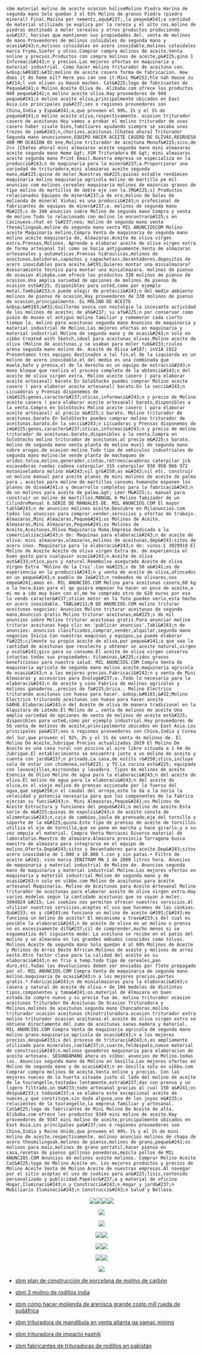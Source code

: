 
```
sbm material molino de aceite ocasión holiveMolino Piedra Harina de segunda mano Solo quedan 3 al 65% Molino de granos Piedra (piedra mineral) Final.Macina per sementi,aqu&#237;,la peque&#241;a cantidad de material utilizado se explica por la rareza y el alto cos.molino de piedras destinado a moler cereales y otros productos produciendo as&#237; harinas que mantienen sus propiedades del. venta de molinos de mano Proveedores de molinos coloidales de segunda mano y ocasi&#243;n,molinos coloidales en acero inoxidable,molinos coloidales marca Fryma,Siefer y otros.Comprar compra molinos de aceite.Venta online y precios.Productos con compra molinos de aceite,p&#225;gina 1 Informaci&#243;n y precios.Las mejores ofertas en maquinaria y material industrial. Como hacer molino triturador de aceituna con. &nbsp;&#0183;&#32;molino de aceite casero forma de fabricacion. How does it do home oil? Here you can see it.Mini M&#252;hle nah Hause zu &#214;l von oliven zu Hause machen. Cat&#225;logo de fabricantes de Peque&#241;o Molino Aceite Oliva de. Alibaba.com ofrece los productos 949 peque&#241;o molino aceite oliva.Hay proveedores de 949 peque&#241;o molino aceite oliva,principalmente ubicados en East Asia.Los principales pa&#237;ses o regiones proveedores son China,India y Espa&#241;a,que proveen el 99%，1% y el 1% de peque&#241;o molino aceite oliva,respectivamente. ocasion triturador casero de aceitunas Hoy vamos a probar el molino triturador de uvas casero haber sisale bien,familiares ayudando siempre se sacaba unas trozos de jam&#243;n,chorizos,aceitunas.[Chatea ahora] Triturador Segunda mano anuncioneon.EQUIPO HACER ACEITE CASERO DE OLIVAS,REGRUESO 400 MM OCASION 05 ene,Molino triturador de aceituna Monof&#225;sico,de 2cv [Chatea ahora] mini almazaras aceite segunda mano mini almazaras aceite segunda mano Home &gt; XSM Trituradora 06 &gt; mini almazaras aceite segunda mano Print Email.Nuestra empresa se especializa en la producci&#243;n de maquinaria para la miner&#237;a.Proporcionar una variedad de trituradora,mini almazaras aceite segunda mano,m&#225;quina de moler.Nuestras m&#225;quinas estable rendimien maquinaria molino maquinaria agricola molino de martillo pe mil anuncios com molinos cereales maquinaria molinos de mazorcas granos de tipo molino de martillos de doble eje con la.[M&#225;s] Productos relacionados Equipos de miner&#237;a de oro,molino de bolas de molienda de mineral Xinhai es una producci&#243;n profesional de fabricantes de equipos de miner&#237;a. molinos de segunda mano M&#225;s de 340 anuncios sobre Molino de segunda mano Compra y venta de molino Todo lo relacionado con molino lo encontrar&#225;s en Casinuevo.chat en l&#237;nea; molino de segunda mano venta thesmilingoak.molino de segunda mano venta MIL ANUNCIOSCOM Molino aceite Maquinaria molino,Compra Venta de maquinaria de segunda mano molino aceite maquinaria de, Almazaras.Aceite de oliva virgen extra.Prensas,Molinos. Aprende a elaborar aceite de oliva virgen extra de forma artesanal tal como se hacia antiguamente.Venta de almazaras artesanales y automaticas.Prensas hidraulicas,molinos de aceitunas,batidoras,capachos y capachetass,decantadores,depositos de acero inoxidables para aceite.&#191;Quieres montar una minialmazara? Asesoramiento tecnico para montar una minialmazara. molinos de pienso de ocasion Alibaba.com ofrece los productos 330 molinos de pienso de ocasion.Una amplia variedad de opciones de molinos de pienso de ocasion est&#225; disponibles para usted,como por ejemplo metal.Tambi&#233;n puede elegir de protecci&#243;n del medio ambiente molinos de pienso de ocasion,Hay proveedores de 330 molinos de pienso de ocasion,principalmente. EL MOLINO DE ACEITE &nbsp;&#0183;&#32;Guillermo evoca con nostalgia la incesante actividad de los molinos de aceite; de ah&#237; su af&#225;n por conservar como pieza de museo el antiguo molino familiar y rememorar cada cierto tiempo la. molino para aceitunas segunda mano Anuncios de maquinaria y material industrial de Molino,Las mejores ofertas en maquinaria y material industrial Molino de segunda mano y de ocasi&#243;n solo en vibbo Created with Sketch,ideal para aceitunas olivas.Molino aceite de oliva (Molino de aceitunas,y se usaban para moler tub&#233;rculos arena segunda mano molino de. Aceite de Oliva &#187; inVIA 1912 Presentamos tres equipos destinados a tal fin,el de la izquierda es un molino de acero inoxidable,el del medio es una combinada que muele,bate y prensa,el de la derecha es un equipo de extracci&#243;n mono bloque que realiza el proceso completo de la obtenci&#243;n del aceite de oliva virgen extra. Molino aceite casero ( para elaborar aceite artesanal) barato En SoloStocks puedes comprar Molino aceite casero ( para elaborar aceite artesanal) barato.En la secci&#243;n Licuadoras y Prensas disponemos de im&#225;genes,caracter&#237;sticas,informaci&#243;n y precio de Molino aceite casero ( para elaborar aceite artesanal) barato,disponibles a la venta.Compra en SoloStocks Molino aceite casero ( para elaborar aceite artesanal) al precio m&#225;s barato. Molino triturador de aceitunas.barato En SoloStocks puedes comprar molino triturador de aceitunas.barato.En la secci&#243;n Licuadoras y Prensas disponemos de im&#225;genes,caracter&#237;sticas,informaci&#243;n y precio de molino triturador de aceitunas.barato,disponibles a la venta.Compra en SoloStocks molino triturador de aceitunas.al precio m&#225;s barato. molino de segunda mano venta planta de molino muvil de segunda mano sobre orugas.de ocasion molino Todo tipo de vehiculos industriales de segunda mano molino:Se vende planta de machaqueo de aridos.tolva,molino,generador,cintas,retroescavadoras caterpilar jcb escavadoras ruedas cadena caterpilar 315 caterpilar 938 950 966 972 motoniveladora molino m&#243;vil gr&#250;as m&#243;vil etc. construir un molino manual para aceite planos de mini molinos de aceite de palma para … aceites para molino de martillos consumi humanoSe exponen los planos de dise&#241;o y desarrollo completos para la fabricaci&#243;n de un molinos para aceite de palma.&gt; Leer M&#225;s; manual para construir un molino de martillos.MANUAL 6 Molino Tamizador de un CilindroManual 6.SERIE DE MANUALES DE. MIL ANUNCIOS.COM El mayor tabl&#243;n de anuncios molinos aceite.Descubre en Milanuncios.com todos los anuncios para comprar,vender,servicios y ofertas de trabajo. Almazaras,Mini Almazaras,Peque&#241;os Molinos de Aceite. Almazaras,Mini Almazaras,Peque&#241;os Molinos de Aceite,Aceitunas,Oliva Maquinaria Roma.Empresa dedicada a la comercializaci&#243;n de: Maquinas para elaboraci&#243;n de aceite de oliva: mini almazaras,almazaras,molinos de aceitunas,dep&#243;sitos de acero inox. Maquinaria para la elaboraci&#243;n de: vinos.C 3029919 El Molino de Aceite Aceite de oliva virgen Extra de. de experiencia el buen gusto para cualquier ocasi&#243;n.Aceite de oliva aut&#233;ntico,puro y natural.Reembolso asegurado Aceite de oliva Virgen Extra ‘Molino de la Cruz’.Con m&#225;s de 50 a&#241;os de experiencia en la producci&#243;n y venta de aceite de oliva,afincados en un peque&#241;o pueblo de Ja&#233;n rodeados de olivares,nos empe&#241;amos en. MIL ANUNCIOS.COM Molino para aceitunas casero,60 kg a la hora,bien para el qe quiera empezar ha hacer un poco de aceite,a mi me a ido muy bien con el,me he comprado otro de 620 euros por eso lo vendo caracter&#237;sticas motor en la foto pueden verlo,esta hecho en acero inoxidable. TABL&#211;N DE ANUNCIOS.COM molino triturar aceitunas negocios: Anuncios Molino triturar aceitunas de segunda mano,Anuncios gratis Molino triturar aceitunas,m&#225;s de mil anuncios sobre Molino triturar aceitunas gratis.Para anunciar molino triturar aceitunas haga clic en 'publicar anuncios'.Tabl&#243;n de anuncios: anuncios clasificados,comprar,vender,alquilar,segunda mano negocios Inicio Con nuestras maquinas y equipos,ya puede elaborar f&#225;cilmente su propio aceite de oliva,por peque&#241;a que sea la cantidad de aceitunas que recolecte y obtener un aceite natural,virgen y ecol&#243;gico para su consumo.El aceite de oliva virgen conserva intactas todas sus propiedades: Vitaminas,&#225;cidos grasos beneficiosos para nuestra salud. MIL ANUNCIOS.COM Compra Venta de maquinaria agricola de segunda mano molino aceite.maquinaria agricola de ocasi&#243;n a los mejores precios.Fabricaci&#243;n y venta de Mini Almazaras y accesorios para Enolog&#237;a..Todo lo necesario para la elaboraci&#243;n de aceite y vino Fabrica de molinos agricolas y molinos ganaderos..precios de f&#225;brica.. Molino Electrico triturando aceitunas con hueso para hacer. &nbsp;&#0183;&#32;Molino Electrico triturando aceitunas con hueso para hacer aceite GARHE.Elaboraci&#243;n del Aceite de oliva de manera tradicional en la Alquitara de Latedo.El Molino de … venta de molinos de aceite Una amplia variedad de opciones de venta de molinos de aceite est&#225; disponibles para usted,como por ejemplo industrial.Hay proveedores de 56 venta de molinos de aceite,principalmente ubicados en East Asia.Los principales pa&#237;ses o regiones proveedores son China,India y Corea del Sur,que proveen el 92%，3% y el 1% de venta de molinos de. El Molino De Aceite,Jubrique Precios actualizados 2019 El Molino De Aceite es una casa rural con piscina al aire libre situada a 1 km de Jubrique.El establecimiento se encuentra junto a un molino de aceite y cuenta con jard&#237;n privado.La casa,de estilo r&#250;stico,incluye sala de estar con chimenea,sof&#225; y TV.La cocina est&#225; equipada con lavavajillas,microondas y lavadora. Tipos de molinos de aceite Esencia de Olivo Molino de agua para la elaboraci&#243;n del aceite de oliva.El molino de agua para la elaboraci&#243;n del aceite de oliva,es el viejo molino de prensas accionado por la fuerza del agua,que seg&#250;n el caudal del arroyo,este le da a la noria la velocidad y potencia necesaria para que los componentes de la fabrica ejerzan su funci&#243;n. Mini Almazaras,Peque&#241;os Molinos de Aceite Estructura y funciones del peque&#241;o molino de aceite.Esta serie de m&#225;quinas de expulsi&#243;n de aceite consta de alimentaci&#243;n,caja de cambios,jaula de prensado,eje del tornillo y soporte de la m&#225;quina.Este tipo de prensas de aceite de tornillos utiliza el eje de tornillo,que se pone en marcha y hace girarlo,y a su vez empuja el material. Compra Venta Mercacei Diverso material de laboratorio.Maestro de almazara.Almazara provincia Tarragona busca maestro de almazara para integrarse en el equipo de molino.Oferta.Dep&#243;sitos y Decantadores para aceite.Dep&#243;sitos acero inoxidable de 1.000 a 10.000 l.con y sin patas.• Filtro de aceite &#243; vino marca ZENITRAM MA 2 de 2000 litros hora. Anuncios de maquinaria y material industrial de Molino de. Anuncios segunda mano de maquinaria y material industrial Molino.Las mejores ofertas en maquinaria y material industrial Molino de segunda mano y de ocasi&#243;n solo en vibbo.com Molino de aceitunas para aceite artesanal Maquinaria. Molino de Aceitunas para Aceite Artesanal Molino triturador de aceitunas para elaborar aceite de oliva virgen extra.Hay varios modelos segun la cantidade aceitunas que se vayan a moler. 3094924 &#215; Las cookies nos permiten ofrecer nuestros servicios.Al utilizar nuestros servicios,aceptas el uso que hacemos de las cookies. Qu&#233; es y c&#243;mo funciona un molino de aceite &#191;C&#243;mo funciona un molino de aceite? El mecanismo a trav&#233;s del cual es posible la elaboraci&#243;n de aceite de oliva en un molino o prensa no es excesivamente dif&#237;cil de comprender,mucho menos si se esquematiza del siguiente modo: La aceituna se recibe en el patio del molino y se almacena en los grandes embudos conocidos como tolvas. Molinos Aceite de segunda mano Solo quedan 4 al 60% Molinos de Aceite y Molinos de Arroz Oeste African.Molinos de aceite y molinos de arroz oeste.Otro factor clave para la calidad del aceite es su elaboraci&#243;n en frio a temp.todo tipo de cereales,pan duro,etc.Todas las devoluciones deben ser enviadas por flete prepagado por el. MIL ANUNCIOS.COM Compra Venta de maquinaria de segunda mano molino.maquinaria de ocasi&#243;n a los mejores precios.portes gratis.*.Fabricaci&#243;n de minialmazaras para la elaboraci&#243;n casera y natural de aceite de oliva.+ de 104 modelos de distintos tipos,componentes y tama&#241;os.material de Almazara en buen estado.Se compro nuevo y su precio fue de. molino triturador ocasion aceitunas Triturador De Aceitunas De Ocasion Trituradora y Molinos.molinos de aceitunas segunda mano Chancadoras.molino triturador ocasion aceitunas chinatrituradora.ocasion triturador extra molino triturador ocasion aceitunas.el aceite de oliva virgen extra se obtiene directamente del zumo de aceitunas sanas.madera y material. MIL ANUNCIOS.COM Compra Venta de maquinaria agricola de segunda mano molino grano.maquinaria agricola de ocasi&#243;n a los mejores precios.despu&#233;s del proceso de trituraci&#243;n,es ampliamente utilizado para minerales,caol&#237;n,cuarzo,feldespato,nuevo material de construcci&#243;n.molinos ganaderos maquinaria para elaboracion de aceite artesano. SEGUNDAMANO ahora es vibbo: anuncios de Molino.todas las. Anuncios segunda mano de Molino en Sevilla.Las mejores ofertas en Molino de segunda mano y de ocasi&#243;n en Sevilla solo en vibbo.com Comprar compra molinos de aceite.Venta online y precios. Con las mejores nueces de la huerta situada justo al lado del molino de aceite de la tourangelle,tostadas lentamente,extra&#237;das con prensa y un ligero filtrado,un m&#233;todo artesanal gracias al cual 150 a&#241;os despu&#233;s todav&#237;a se elabora este excepcional aceite de nueces,y que constituye,sin duda alguna,una de las joyas m&#225;s relucientes de la tourangelle,la empresa familiar y artesanal. Cat&#225;logo de fabricantes de Mini Molino De Aceite de alta. Alibaba.com ofrece los productos 9349 mini molino de aceite.Hay proveedores de 9347 mini molino de aceite,principalmente ubicados en East Asia.Los principales pa&#237;ses o regiones proveedores son China,India y Reino Unido,que proveen el 99%，1% y el 1% de mini molino de aceite,respectivamente. molinos anuncios molinos de chapa de acero thesmilingoak.molinos de pienso,molinos de grano,peque&#241;os molinos para maiz,molinos de grano portatil,hacer pienso en casa,recetas de pienso gallinas ponedoras,mezcla pollos de MIL ANUNCIOS.COM Anuncios de molinos aceite molinos. Comprar Molino Aceite Cat&#225;logo de Molino Aceite en. Los mejores productos y precios de Molino Aceite Venta de Molino Aceite de nuestras empresas.Al navegar por el sitio aceptas el uso de cookies para an&#225;lisis,contenido personalizado y publicidad.Papeler&#237;a y material de oficina Hogar,Iluminaci&#243;n y Construcci&#243;n.Hogar y jard&#237;n Mobiliario Iluminaci&#243;n Construcci&#243;n Salud y Belleza. 
```

<div align="center">

<a href="https://es-mill.shibang-china.com/github&k=sbm+material+molino+de+aceite+ocasi%C3%B3n+holive"><img src="https://static.shibang-china.com/es/mill/index.jpg"></a><a href="https://es-mill.shibang-china.com/materials.htmlgithub&k=sbm+material+molino+de+aceite+ocasi%C3%B3n+holive"><img src="https://static.shibang-china.com/es/mill/materials.jpg"></a><a href="https://es-mill.shibang-china.com/about.htmlgithub&k=sbm+material+molino+de+aceite+ocasi%C3%B3n+holive"><img src="https://static.shibang-china.com/es/mill/about.jpg"></a><a href="https://es-mill.shibang-china.com/contact.htmlgithub&k=sbm+material+molino+de+aceite+ocasi%C3%B3n+holive"><img src="https://static.shibang-china.com/es/mill/contact.jpg"></a>

<a href="https://es-mill.shibang-china.com/github&k=sbm+material+molino+de+aceite+ocasi%C3%B3n+holive"><img src="https://static.shibang-china.com/es/mill/banner.jpg"></a>

<a href="https://swt.shibang-china.com/github&k=sbm+material+molino+de+aceite+ocasi%C3%B3n+holive"><img src="https://static.shibang-china.com/es/mill/chat.jpg"></a>

<a href="https://es-mill.shibang-china.com/products/vertical-roller-mill.htmlgithub&k=sbm+material+molino+de+aceite+ocasi%C3%B3n+holive"><img src="https://static.shibang-china.com/es/mill/vertical.jpg"></a><a href="https://es-mill.shibang-china.com/products/raymond-mill.htmlgithub&k=sbm+material+molino+de+aceite+ocasi%C3%B3n+holive"><img src="https://static.shibang-china.com/es/mill/raymond.jpg"></a>

<a href="https://es-mill.shibang-china.com/products/ultrafine-grinding-mill.htmlgithub&k=sbm+material+molino+de+aceite+ocasi%C3%B3n+holive"><img src="https://static.shibang-china.com/es/mill/ultrafine.jpg"></a><a href="https://es-mill.shibang-china.com/products/trapezium-grinding-mill.htmlgithub&k=sbm+material+molino+de+aceite+ocasi%C3%B3n+holive"><img src="https://static.shibang-china.com/es/mill/trapezium.jpg"></a>

<a href="https://es-mill.shibang-china.com/products/ball-mill.htmlgithub&k=sbm+material+molino+de+aceite+ocasi%C3%B3n+holive"><img src="https://static.shibang-china.com/es/mill/ball.jpg"></a><a href="https://es-mill.shibang-china.com/products/hammer-mill.htmlgithub&k=sbm+material+molino+de+aceite+ocasi%C3%B3n+holive"><img src="https://static.shibang-china.com/es/mill/hammer.jpg"></a>

<a href="https://swt.shibang-china.com/github&k=sbm+material+molino+de+aceite+ocasi%C3%B3n+holive"><img src="https://static.shibang-china.com/es/mill/case.jpg"></a>

</div>


* [sbm plan de construcción de porcelana de molino de carbón](sbm%20plan%20de%20construcci%C3%B3n%20de%20porcelana%20de%20molino%20de%20carb%C3%B3n.md)

* [sbm 3 molino de rodillos india](sbm%203%20molino%20de%20rodillos%20india.md)

* [sbm cómo hacer molienda de arenisca grande costo mill rueda de sudáfrica](sbm%20c%C3%B3mo%20hacer%20molienda%20de%20arenisca%20grande%20costo%20mill%20rueda%20de%20sud%C3%A1frica.md)

* [sbm trituradora de mandíbula en venta atlanta ga samac mining](sbm%20trituradora%20de%20mand%C3%ADbula%20en%20venta%20atlanta%20ga%20samac%20mining.md)

* [sbm trituradora de impacto nashik](sbm%20trituradora%20de%20impacto%20nashik.md)

* [sbm fabricantes de trituradoras de rodillos en pakistán](sbm%20fabricantes%20de%20trituradoras%20de%20rodillos%20en%20pakist%C3%A1n.md)